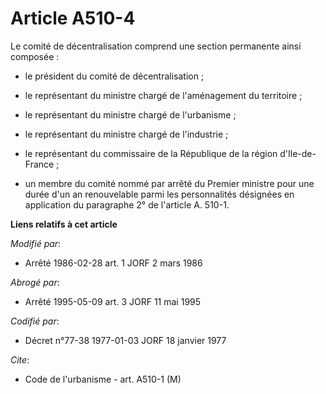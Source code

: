 # Article A510-4

Le comité de décentralisation comprend une section permanente ainsi composée :

- le président du comité de décentralisation ;

- le représentant du ministre chargé de l'aménagement du territoire ;

- le représentant du ministre chargé de l'urbanisme ;

- le représentant du ministre chargé de l'industrie ;

- le représentant du commissaire de la République de la région d'Ile-de-France ;

- un membre du comité nommé par arrêté du Premier ministre pour une durée d'un an renouvelable parmi les personnalités
désignées en application du paragraphe 2° de l'article A. 510-1.

**Liens relatifs à cet article**

_Modifié par_:

  - Arrêté 1986-02-28  art. 1 JORF 2 mars 1986

_Abrogé par_:

  - Arrêté 1995-05-09 art. 3 JORF 11 mai 1995

_Codifié par_:

  - Décret n°77-38 1977-01-03 JORF 18 janvier 1977

_Cite_:

  - Code de l'urbanisme - art. A510-1 (M)

